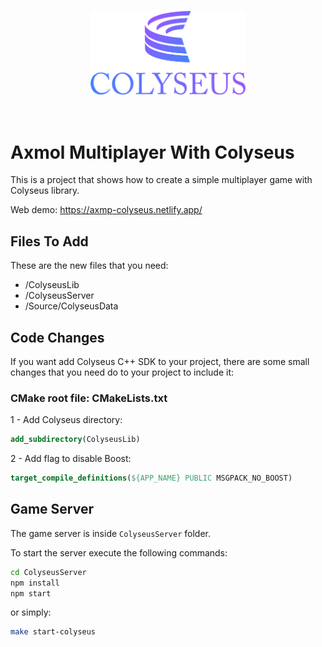 <p align="center">
    <a href="https://github.com/paulocoutinhox/axmol-multiplayer-colyseus" target="_blank" rel="noopener noreferrer">
        <img width="250" src="extras/images/colyseus-logo.png" alt="Logo">
    </a>
</p>

<br>

# Axmol Multiplayer With Colyseus

This is a project that shows how to create a simple multiplayer game with Colyseus library.

Web demo: https://axmp-colyseus.netlify.app/

## Files To Add

These are the new files that you need:

- /ColyseusLib
- /ColyseusServer
- /Source/ColyseusData

## Code Changes

If you want add Colyseus C++ SDK to your project, there are some small changes that you need do to your project to include it:

### CMake root file: CMakeLists.txt

1 - Add Colyseus directory:

```cmake
add_subdirectory(ColyseusLib)
```

2 - Add flag to disable Boost:

```cmake
target_compile_definitions(${APP_NAME} PUBLIC MSGPACK_NO_BOOST)
```

## Game Server

The game server is inside `ColyseusServer` folder.

To start the server execute the following commands:

```bash
cd ColyseusServer
npm install
npm start
```

or simply:

```bash
make start-colyseus
```
